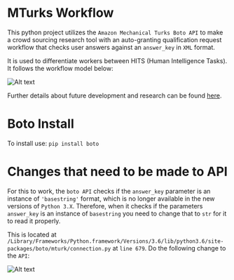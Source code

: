 # MTurks Workflow
This python project utilizes the ```Amazon Mechanical Turks Boto API``` to make a crowd sourcing research tool with an auto-granting qualification request workflow that checks user answers against an ```answer_key``` in ```XML``` format.

It is used to differentiate workers between HITS (Human Intelligence Tasks). It follows the workflow model below:

![Alt text](https://user-images.githubusercontent.com/25187819/28787507-73559f12-75ea-11e7-8bef-0b8078718174.png "WorkFlow")

Further details about future development and research can be found [here](https://github.com/chishankar/MTurksWorkflow/blob/master/Research.md).

# Boto Install
To install use: ```pip install boto```


# Changes that need to be made to API
For this to work, the ```boto API``` checks if the ```answer_key``` parameter is an instance of ```'basestring'``` format, which is no longer available in the new versions of ```Python 3.X```. Therefore, when it checks if the parameters ```answer_key``` is an instance of ```basestring``` you need to change that to ```str``` for it to read it properly. 

This is located at ```/Library/Frameworks/Python.framework/Versions/3.6/lib/python3.6/site-packages/boto/mturk/connection.py``` 
at ```line 679```. Do the following change to the ```API```:

![Alt text](https://user-images.githubusercontent.com/25187819/28793607-819d5f6c-7601-11e7-9684-4cf226ff0494.png "WorkFlow")

